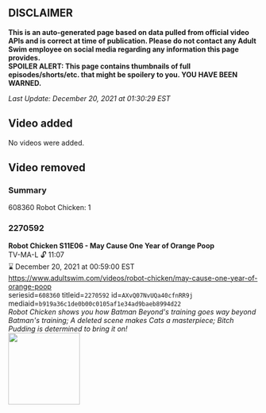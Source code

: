 ## DISCLAIMER
**This is an auto-generated page based on data pulled from official video APIs and is correct at time of publication. Please do not contact any Adult Swim employee on social media regarding any information this page provides.**  
**SPOILER ALERT: This page contains thumbnails of full episodes/shorts/etc. that might be spoilery to you. YOU HAVE BEEN WARNED.**  

_Last Update: December 20, 2021 at 01:30:29 EST_
## Video added
No videos were added.  
## Video removed
### Summary
608360 Robot Chicken: 1  
### 2270592
**Robot Chicken S11E06 - May Cause One Year of Orange Poop**  
TV-MA-L 🔓 11:07  
⌛ December 20, 2021 at 00:59:00 EST  
https://www.adultswim.com/videos/robot-chicken/may-cause-one-year-of-orange-poop  
seriesid=`608360` titleid=`2270592` id=`AXvQ07NvUQa40cfnRR9j` mediaid=`b919a36c1de0b00c0105af1e34ad9baeb8994d22`  
_Robot Chicken shows you how Batman Beyond's training goes way beyond Batman's training; A deleted scene makes Cats a masterpiece; Bitch Pudding is determined to bring it on!_  
<a href="https://media.cdn.adultswim.com/uploads/20210910/thumbnails/2_219101348463-RobotChicken_1105_MayCauseOneYearOfOrangePoop.png"><img src="https://media.cdn.adultswim.com/uploads/20210910/thumbnails/2_219101348463-RobotChicken_1105_MayCauseOneYearOfOrangePoop.png" height="144px" /></a>
